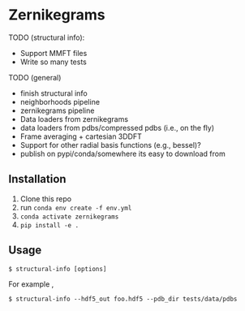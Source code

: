 # Zernikegrams

TODO (structural info):
 - Support MMFT files 
 - Write so many tests

TODO (general)
- finish structural info
- neighborhoods pipeline
- zernikegrams pipeline
- Data loaders from zernikegrams
- data loaders from pdbs/compressed pdbs (i.e., on the fly)
- Frame averaging + cartesian 3DDFT
- Support for other radial basis functions (e.g., bessel)?
- publish on pypi/conda/somewhere its easy to download from

## Installation
1. Clone this repo
2. run `conda env create -f env.yml`
3. `conda activate zernikegrams`
4. `pip install -e .`

## Usage
```
$ structural-info [options]
```
For example ,
```
$ structural-info --hdf5_out foo.hdf5 --pdb_dir tests/data/pdbs
```